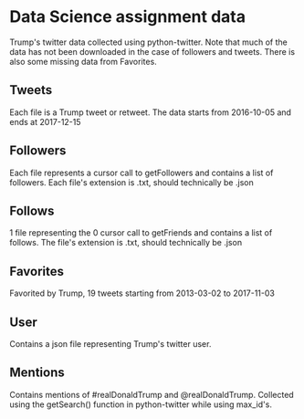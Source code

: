 # Data Science assignment data
Trump's twitter data collected using python-twitter. Note that much of the data has not been downloaded in the case of followers and tweets. There is also some missing data from Favorites.
## Tweets
Each file is a Trump tweet or retweet. The data starts from 2016-10-05 and ends at 2017-12-15
## Followers
Each file represents a cursor call to getFollowers and contains a list of followers. Each file's extension is .txt, should technically be .json
## Follows
1 file representing the 0 cursor call to getFriends and contains a list of follows. The file's extension is .txt, should technically be .json
## Favorites
Favorited by Trump, 19 tweets starting from 2013-03-02 to 2017-11-03
## User
Contains a json file representing Trump's twitter user.
## Mentions
Contains mentions of #realDonaldTrump and @realDonaldTrump. Collected using the getSearch() function in python-twitter while using max_id's.
